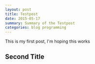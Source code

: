 ```yaml
---
layout: post
title: Testpost
date: 2015-05-17
summary: Summary of the Testpost
categories: blog programming
---
```


This is my first post, I'm hoping this works

## Second Title
